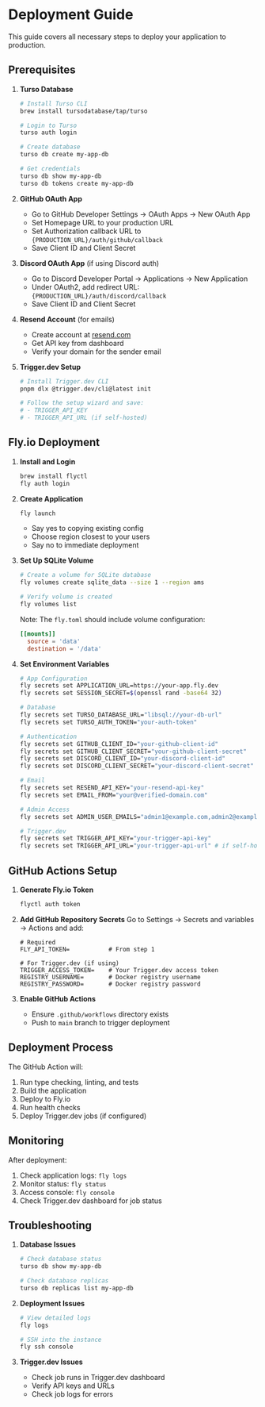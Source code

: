 # Deployment Guide

This guide covers all necessary steps to deploy your application to production.

## Prerequisites

1. **Turso Database**

   ```bash
   # Install Turso CLI
   brew install tursodatabase/tap/turso

   # Login to Turso
   turso auth login

   # Create database
   turso db create my-app-db

   # Get credentials
   turso db show my-app-db
   turso db tokens create my-app-db
   ```

2. **GitHub OAuth App**

   - Go to GitHub Developer Settings → OAuth Apps → New OAuth App
   - Set Homepage URL to your production URL
   - Set Authorization callback URL to `{PRODUCTION_URL}/auth/github/callback`
   - Save Client ID and Client Secret

3. **Discord OAuth App** (if using Discord auth)

   - Go to Discord Developer Portal → Applications → New Application
   - Under OAuth2, add redirect URL: `{PRODUCTION_URL}/auth/discord/callback`
   - Save Client ID and Client Secret

4. **Resend Account** (for emails)

   - Create account at [resend.com](https://resend.com)
   - Get API key from dashboard
   - Verify your domain for the sender email

5. **Trigger.dev Setup**

   ```bash
   # Install Trigger.dev CLI
   pnpm dlx @trigger.dev/cli@latest init

   # Follow the setup wizard and save:
   # - TRIGGER_API_KEY
   # - TRIGGER_API_URL (if self-hosted)
   ```

## Fly.io Deployment

1. **Install and Login**

   ```bash
   brew install flyctl
   fly auth login
   ```

2. **Create Application**

   ```bash
   fly launch
   ```

   - Say yes to copying existing config
   - Choose region closest to your users
   - Say no to immediate deployment

3. **Set Up SQLite Volume**

   ```bash
   # Create a volume for SQLite database
   fly volumes create sqlite_data --size 1 --region ams

   # Verify volume is created
   fly volumes list
   ```

   Note: The `fly.toml` should include volume configuration:

   ```toml
   [[mounts]]
     source = 'data'
     destination = '/data'
   ```

4. **Set Environment Variables**

   ```bash
   # App Configuration
   fly secrets set APPLICATION_URL=https://your-app.fly.dev
   fly secrets set SESSION_SECRET=$(openssl rand -base64 32)

   # Database
   fly secrets set TURSO_DATABASE_URL="libsql://your-db-url"
   fly secrets set TURSO_AUTH_TOKEN="your-auth-token"

   # Authentication
   fly secrets set GITHUB_CLIENT_ID="your-github-client-id"
   fly secrets set GITHUB_CLIENT_SECRET="your-github-client-secret"
   fly secrets set DISCORD_CLIENT_ID="your-discord-client-id"
   fly secrets set DISCORD_CLIENT_SECRET="your-discord-client-secret"

   # Email
   fly secrets set RESEND_API_KEY="your-resend-api-key"
   fly secrets set EMAIL_FROM="your@verified-domain.com"

   # Admin Access
   fly secrets set ADMIN_USER_EMAILS="admin1@example.com,admin2@example.com"

   # Trigger.dev
   fly secrets set TRIGGER_API_KEY="your-trigger-api-key"
   fly secrets set TRIGGER_API_URL="your-trigger-api-url" # if self-hosted
   ```

## GitHub Actions Setup

1. **Generate Fly.io Token**

   ```bash
   flyctl auth token
   ```

2. **Add GitHub Repository Secrets** Go to Settings → Secrets and variables →
   Actions and add:

   ```
   # Required
   FLY_API_TOKEN=           # From step 1

   # For Trigger.dev (if using)
   TRIGGER_ACCESS_TOKEN=    # Your Trigger.dev access token
   REGISTRY_USERNAME=       # Docker registry username
   REGISTRY_PASSWORD=       # Docker registry password
   ```

3. **Enable GitHub Actions**
   - Ensure `.github/workflows` directory exists
   - Push to `main` branch to trigger deployment

## Deployment Process

The GitHub Action will:

1. Run type checking, linting, and tests
2. Build the application
3. Deploy to Fly.io
4. Run health checks
5. Deploy Trigger.dev jobs (if configured)

## Monitoring

After deployment:

1. Check application logs: `fly logs`
2. Monitor status: `fly status`
3. Access console: `fly console`
4. Check Trigger.dev dashboard for job status

## Troubleshooting

1. **Database Issues**

   ```bash
   # Check database status
   turso db show my-app-db

   # Check database replicas
   turso db replicas list my-app-db
   ```

2. **Deployment Issues**

   ```bash
   # View detailed logs
   fly logs

   # SSH into the instance
   fly ssh console
   ```

3. **Trigger.dev Issues**
   - Check job runs in Trigger.dev dashboard
   - Verify API keys and URLs
   - Check job logs for errors
